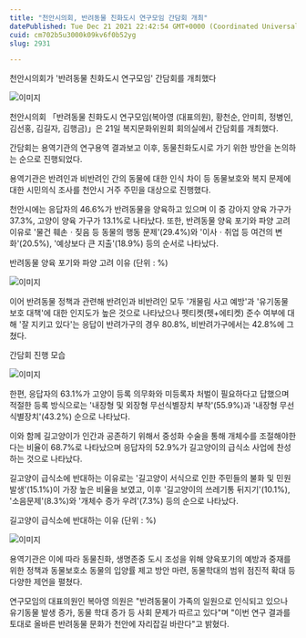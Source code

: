 ```yaml
---
title: "천안시의회, 반려동물 친화도시 연구모임 간담회 개최"
datePublished: Tue Dec 21 2021 22:42:54 GMT+0000 (Coordinated Universal Time)
cuid: cm702b5u3000k09kv6f0b52yg
slug: 2931

---
```



천안시의회가 '반려동물 친화도시 연구모임' 간담회를 개최했다

![이미지](https://cdn.hashnode.com/res/hashnode/image/upload/v1739252959992/2c3cb084-d64b-4c62-b8fd-ff177080f494.jpeg)

천안시의회 「반려동물 친화도시 연구모임(복아영 (대표의원), 황천순, 안미희, 정병인, 김선홍, 김길자, 김행금)」은 21일 복지문화위원회 회의실에서 간담회를 개최했다.

간담회는 용역기관의 연구용역 결과보고 이후, 동물친화도시로 가기 위한 방안을 논의하는 순으로 진행되었다.

용역기관은 반려인과 비반려인 간의 동물에 대한 인식 차이 등 동물보호와 복지 문제에 대한 시민의식 조사를 천안시 거주 주민을 대상으로 진행했다.

천안시에는 응답자의 46.6%가 반려동물을 양육하고 있으며 이 중 강아지 양육 가구가 37.3%, 고양이 양육 가구가 13.1%로 나타났다. 또한, 반려동물 양육 포기와 파양 고려 이유로 '물건 훼손ㆍ짖음 등 동물의 행동 문제'(29.4%)와 '이사ㆍ취업 등 여건의 변화'(20.5%), '예상보다 큰 지출'(18.9%) 등의 순서로 나타났다.

반려동물 양육 포기와 파양 고려 이유 (단위 : %)

![이미지](https://cdn.hashnode.com/res/hashnode/image/upload/v1739252961627/fdea408d-27a3-4688-9985-ec1863156ea1.png)

이어 반려동물 정책과 관련해 반려인과 비반려인 모두 '개물림 사고 예방'과 '유기동물 보호 대책'에 대한 인지도가 높은 것으로 나타났으나 펫티켓(펫+에티켓) 준수 여부에 대해 '잘 지키고 있다'는 응답이 반려가구의 경우 80.8%, 비반려가구에서는 42.8%에 그쳤다.

간담회 진행 모습

![이미지](https://cdn.hashnode.com/res/hashnode/image/upload/v1739252963505/db7a4f03-0e3e-4bb7-af75-298e816d4344.jpeg)

한편, 응답자의 63.1%가 고양이 등록 의무화와 미등록자 처벌이 필요하다고 답했으며 적절한 등록 방식으로는 '내장형 및 외장형 무선식별장치 부착'(55.9%)과 '내장형 무선식별장치'(43.2%) 순으로 나타났다.

이와 함께 길고양이가 인간과 공존하기 위해서 중성화 수술을 통해 개체수를 조절해야한다는 비율이 68.7%로 나타났으며 응답자의 52.9%가 길고양이의 급식소 사업에 찬성하는 것으로 나타났다.

길고양이 급식소에 반대하는 이유로는 '길고양이 서식으로 인한 주민들의 불화 및 민원 발생'(15.1%)이 가장 높은 비율을 보였고, 이후 '길고양이의 쓰레기통 뒤지기'(10.1%), '소음문제'(8.3%)와 '개체수 증가 우려'(7.3%) 등의 순으로 나타났다.

길고양이 급식소에 반대하는 이유 (단위 : %)

![이미지](https://cdn.hashnode.com/res/hashnode/image/upload/v1739252965130/d95f4d53-5382-4d92-a238-ca98148de760.png)

용역기관은 이에 따라 동물친화, 생명존중 도시 조성을 위해 양육포기의 예방과 중재를 위한 정책과 동물보호소 동물의 입양률 제고 방안 마련, 동물학대의 범위 점진적 확대 등 다양한 제언을 펼쳤다.

연구모임의 대표의원인 복아영 의원은 "반려동물이 가족의 일원으로 인식되고 있으나 유기동물 발생 증가, 동물 학대 증가 등 사회 문제가 따르고 있다"며 "이번 연구 결과를 토대로 올바른 반려동물 문화가 천안에 자리잡길 바란다"고 밝혔다.